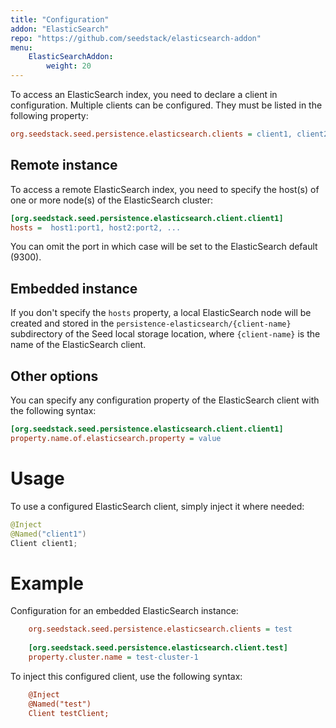 ```yaml
---
title: "Configuration"
addon: "ElasticSearch"
repo: "https://github.com/seedstack/elasticsearch-addon"
menu:
    ElasticSearchAddon:
        weight: 20
---
```


To access an ElasticSearch index, you need to declare a client in configuration. Multiple clients can be configured. They
must be listed in the following property:

```ini
org.seedstack.seed.persistence.elasticsearch.clients = client1, client2, ...
```
    
## Remote instance
    
To access a remote ElasticSearch index, you need to specify the host(s) of one or more node(s) of the ElasticSearch 
cluster:
     
```ini
[org.seedstack.seed.persistence.elasticsearch.client.client1]
hosts =  host1:port1, host2:port2, ...
```

You can omit the port in which case will be set to the ElasticSearch default (9300).      
    
## Embedded instance
    
If you don't specify the `hosts` property, a local ElasticSearch node will be created and stored in the `persistence-elasticsearch/{client-name}` 
subdirectory of the Seed local storage location, where `{client-name}` is the name of the ElasticSearch client.
         
## Other options
         
You can specify any configuration property of the ElasticSearch client with the following syntax:
          
```ini
[org.seedstack.seed.persistence.elasticsearch.client.client1]
property.name.of.elasticsearch.property = value
```

# Usage

To use a configured ElasticSearch client, simply inject it where needed:

```java
@Inject 
@Named("client1")
Client client1;
```

# Example

Configuration for an embedded ElasticSearch instance:

```ini
    org.seedstack.seed.persistence.elasticsearch.clients = test
    
    [org.seedstack.seed.persistence.elasticsearch.client.test]
    property.cluster.name = test-cluster-1
```

To inject this configured client, use the following syntax:

```ini
	@Inject 
	@Named("test")
	Client testClient;
```
